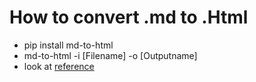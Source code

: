
# How to convert .md to .Html

- pip install md-to-html
- md-to-html -i [Filename] -o [Outputname]
- look at [reference](https://pypi.org/project/md-to-html/)
